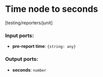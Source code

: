 # Time node to seconds

[testing/reporters/junit]

### Input ports:

* __pre-report time__: `{string: any}`

### Output ports:

* __seconds__: `number`

